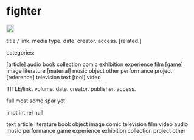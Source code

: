 # fighter


<!-- PROJECT 1 -->

<p> <a href="" target="_blank"> </a> </p>

<img src="vectors/.svg" height="20" /> 


title / link. media type. date. creator. access. [related.]


categories:

[article]
audio
book
collection
comic
exhibition
experience
film
[game]
image
literature
[material]
music
object
other
performance
project
[reference]
television
text
[tool]
video


<!-- PROJECT 2 -->

TITLE/link. volume. date. creator. publisher. access.

full
most
some
spar
yet

impt
int
rel
null

text
article
literature
book
object
image
comic
television
film
video
audio
music
performance
game
experience
exhibition
collection
project
other








